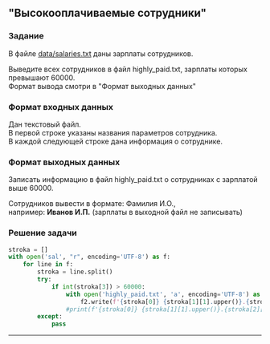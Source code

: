 ## "Высокооплачиваемые сотрудники"

### Задание
В файле [data/salaries.txt](data/salaries.txt) даны зарплаты сотрудников.

Выведите всех сотрудников в файл highly_paid.txt, зарплаты которых превышают 60000. \
Формат вывода смотри в "Формат выходных данных"

### Формат входных данных

Дан текстовый файл. \
В первой строке указаны названия параметров сотрудника. \
В каждой следующей строке дана информация о сотруднике.

### Формат выходных данных

Записать информацию в файл highly_paid.txt о сотрудниках с зарплатой выше 60000.

Сотрудников вывести в формате: Фамилия И.О., \
например: **Иванов И.П.** (зарплаты в выходной файл не записывать)

### Решение задачи

```python
stroka = []
with open('sal', "r", encoding='UTF-8') as f:
    for line in f:
        stroka = line.split()
        try:
            if int(stroka[3]) > 60000:
                with open('highly_paid.txt', 'a', encoding='UTF-8') as f2:
                    f2.write(f'{stroka[0]} {stroka[1][1].upper()}.{stroka[2][1].upper()}. \n')
                #print(f'{stroka[0]} {stroka[1][1].upper()}.{stroka[2][1].upper()}. ')
        except:
            pass
```

---
